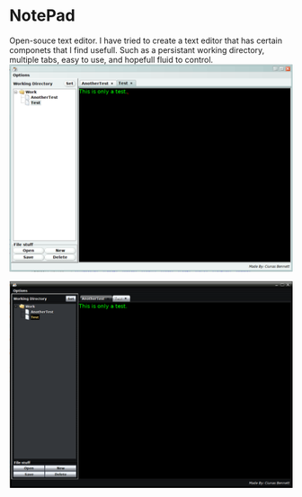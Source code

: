 # NotePad
Open-souce text editor.
I have tried to create a text editor that has certain componets that I find usefull. Such as a persistant  working directory, multiple tabs, easy to use, and hopefull fluid to control.
![alt text](screenshots/TextEditor.png "Text Editor")

![alt text](screenshots/NotePad.png "Alternate Look")

